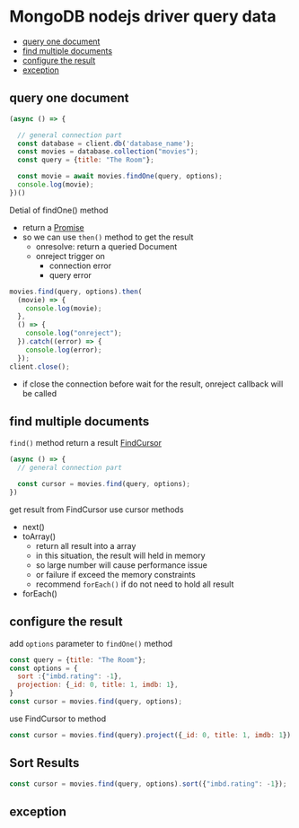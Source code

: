 # MongoDB nodejs driver query data

- [query one document](#query-one-document)
- [find multiple documents](#find-multiple-documents)
- [configure the result](#configure-the-result)
- [exception](#exception)

## query one document

```js
(async () => {

  // general connection part
  const database = client.db('database_name');
  const movies = database.collection("movies");
  const query = {title: "The Room"};

  const movie = await movies.findOne(query, options);
  console.log(movie);
})()
```

Detial of findOne() method

- return a [Promise](javascript-promise.md)
- so we can use `then()` method to get the result
  - onresolve: return a queried Document
  - onreject trigger on
    - connection error
    - query error

```js
movies.find(query, options).then(
  (movie) => {
    console.log(movie);
  },
  () => {
    console.log("onreject");
  }).catch((error) => {
    console.log(error);
  });
client.close();
```

- if close the connection before wait for the result, onreject callback will be called


## find multiple documents

`find()` method return a result [FindCursor](mongodb-nodejs-api.md#findcursor)


```js
(async () => {
  // general connection part

  const cursor = movies.find(query, options);
})
```

get result from FindCursor use cursor methods

- next()
- toArray()
  - return all result into a array
  - in this situation, the result will held in memory
  - so large number will cause performance issue
  - or failure if exceed the memory constraints
  - recommend `forEach()` if do not need to hold all result
- forEach()

## configure the result

add `options` parameter to `findOne()` method

```js
const query = {title: "The Room"};
const options = {
  sort :{"imbd.rating": -1},
  projection: {_id: 0, title: 1, imdb: 1},
}
const cursor = movies.find(query, options);
```
use FindCursor to method

```js
const cursor = movies.find(query).project({_id: 0, title: 1, imdb: 1}).sort({"imbd.rating": -1});
```

## Sort Results

```js
const cursor = movies.find(query, options).sort({"imbd.rating": -1});
```

## exception


